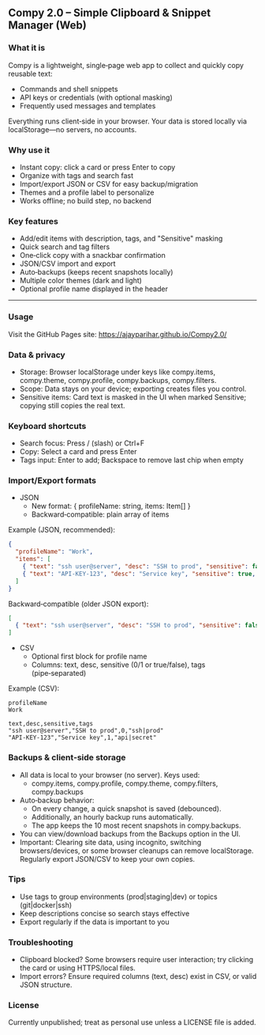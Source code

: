 ## Compy 2.0 – Simple Clipboard & Snippet Manager (Web)

### What it is
Compy is a lightweight, single‑page web app to collect and quickly copy reusable text:
- Commands and shell snippets
- API keys or credentials (with optional masking)
- Frequently used messages and templates

Everything runs client‑side in your browser. Your data is stored locally via localStorage—no servers, no accounts.

### Why use it
- Instant copy: click a card or press Enter to copy
- Organize with tags and search fast
- Import/export JSON or CSV for easy backup/migration
- Themes and a profile label to personalize
- Works offline; no build step, no backend

### Key features
- Add/edit items with description, tags, and "Sensitive" masking
- Quick search and tag filters
- One‑click copy with a snackbar confirmation
- JSON/CSV import and export
- Auto‑backups (keeps recent snapshots locally)
- Multiple color themes (dark and light)
- Optional profile name displayed in the header

---

### Usage
Visit the GitHub Pages site: https://ajayparihar.github.io/Compy2.0/

### Data & privacy
- Storage: Browser localStorage under keys like compy.items, compy.theme, compy.profile, compy.backups, compy.filters.
- Scope: Data stays on your device; exporting creates files you control.
- Sensitive items: Card text is masked in the UI when marked Sensitive; copying still copies the real text.

### Keyboard shortcuts
- Search focus: Press / (slash) or Ctrl+F
- Copy: Select a card and press Enter
- Tags input: Enter to add; Backspace to remove last chip when empty

### Import/Export formats
- JSON
  - New format: { profileName: string, items: Item[] }
  - Backward‑compatible: plain array of items

Example (JSON, recommended):

```json
{
  "profileName": "Work",
  "items": [
    { "text": "ssh user@server", "desc": "SSH to prod", "sensitive": false, "tags": ["ssh", "prod"] },
    { "text": "API-KEY-123", "desc": "Service key", "sensitive": true, "tags": ["api", "secret"] }
  ]
}
```

Backward‑compatible (older JSON export):

```json
[
  { "text": "ssh user@server", "desc": "SSH to prod", "sensitive": false, "tags": ["ssh", "prod"] }
]
```

- CSV
  - Optional first block for profile name
  - Columns: text, desc, sensitive (0/1 or true/false), tags (pipe‑separated)

Example (CSV):

```csv
profileName
Work

text,desc,sensitive,tags
"ssh user@server","SSH to prod",0,"ssh|prod"
"API-KEY-123","Service key",1,"api|secret"
```

### Backups & client‑side storage
- All data is local to your browser (no server). Keys used:
  - compy.items, compy.profile, compy.theme, compy.filters, compy.backups
- Auto‑backup behavior:
  - On every change, a quick snapshot is saved (debounced).
  - Additionally, an hourly backup runs automatically.
  - The app keeps the 10 most recent snapshots in compy.backups.
- You can view/download backups from the Backups option in the UI.
- Important: Clearing site data, using incognito, switching browsers/devices, or some browser cleanups can remove localStorage. Regularly export JSON/CSV to keep your own copies.

### Tips
- Use tags to group environments (prod|staging|dev) or topics (git|docker|ssh)
- Keep descriptions concise so search stays effective
- Export regularly if the data is important to you

### Troubleshooting
- Clipboard blocked? Some browsers require user interaction; try clicking the card or using HTTPS/local files.
- Import errors? Ensure required columns (text, desc) exist in CSV, or valid JSON structure.

### License
Currently unpublished; treat as personal use unless a LICENSE file is added.

